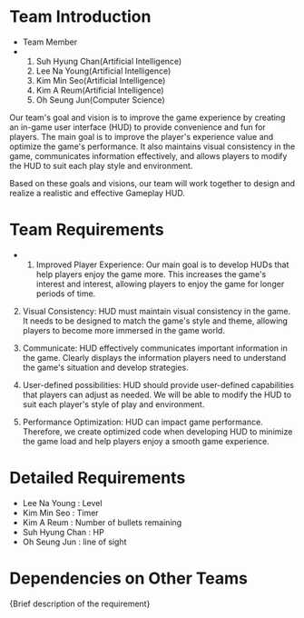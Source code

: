 # Team Introduction
- Team Member
- 1) Suh Hyung Chan(Artificial Intelligence)
  2) Lee Na Young(Artificial Intelligence)
  3) Kim Min Seo(Artificial Intelligence)
  4) Kim A Reum(Artificial Intelligence)
  5) Oh Seung Jun(Computer Science)
  
Our team's goal and vision is to improve the game experience by creating an in-game user interface (HUD) to provide convenience and fun for players. The main goal is to improve the player's experience value and optimize the game's performance. It also maintains visual consistency in the game, communicates information effectively, and allows players to modify the HUD to suit each play style and environment.

Based on these goals and visions, our team will work together to design and realize a realistic and effective Gameplay HUD.

# Team Requirements
- 1. Improved Player Experience: Our main goal is to develop HUDs that help players enjoy the game more. This increases the game's interest and interest, allowing players to enjoy the game for longer periods of time.

2. Visual Consistency: HUD must maintain visual consistency in the game. It needs to be designed to match the game's style and theme, allowing players to become more immersed in the game world.

3. Communicate: HUD effectively communicates important information in the game. Clearly displays the information players need to understand the game's situation and develop strategies.

4. User-defined possibilities: HUD should provide user-defined capabilities that players can adjust as needed. We will be able to modify the HUD to suit each player's style of play and environment.

5. Performance Optimization: HUD can impact game performance. Therefore, we create optimized code when developing HUD to minimize the game load and help players enjoy a smooth game experience.
   
# Detailed Requirements
  - Lee Na Young : Level
  - Kim Min Seo : Timer
  - Kim A Reum : Number of bullets remaining
  - Suh Hyung Chan : HP 
  - Oh Seung Jun : 
line of sight
# Dependencies on Other Teams

{Brief description of the requirement}
